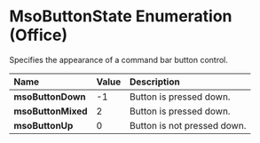 
# MsoButtonState Enumeration (Office)

Specifies the appearance of a command bar button control.



|**Name**|**Value**|**Description**|
|:-----|:-----|:-----|
|**msoButtonDown**|-1|Button is pressed down.|
|**msoButtonMixed**|2|Button is pressed down.|
|**msoButtonUp**|0|Button is not pressed down.|
